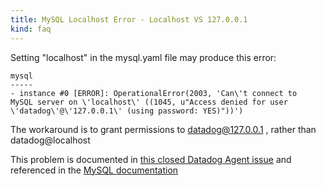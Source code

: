 ```yaml
---
title: MySQL Localhost Error - Localhost VS 127.0.0.1
kind: faq
---
```


Setting "localhost" in the mysql.yaml file may produce this error:

```text
mysql
-----
- instance #0 [ERROR]: OperationalError(2003, 'Can\'t connect to
MySQL server on \'localhost\' ((1045, u"Access denied for user
\'datadog\'@\'127.0.0.1\' (using password: YES)"))')
```

The workaround is to grant permissions to datadog@127.0.0.1 , rather than datadog@localhost

This problem is documented in [this closed Datadog Agent issue][1] and referenced in the [MySQL documentation][2]

[1]: https://github.com/DataDog/dd-agent/issues/1120
[2]: http://dev.mysql.com/doc/refman/5.5/en/can-not-connect-to-server.html
